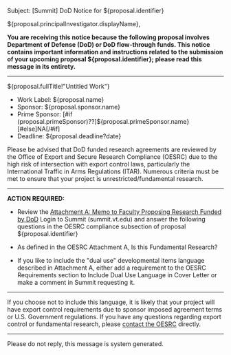 Subject: [Summit] DoD Notice for ${proposal.identifier}


${proposal.principalInvestigator.displayName},



**You are receiving this notice because the following proposal involves Department of Defense (DoD) or DoD flow-through funds. This notice contains important information and instructions related to the submission of your upcoming proposal ${proposal.identifier}; please read this message in its entirety.**


------------------------------------------------------------------------

 ${proposal.fullTitle!"Untitled Work"}

* Work Label:
  ${proposal.name}
* Sponsor:
  ${proposal.sponsor.name}
* Prime Sponsor:
  [#if (proposal.primeSponsor)??]${proposal.primeSponsor.name}[#else]NA[/#if]
* Deadline:
  ${proposal.deadline?date}


Please be advised that DoD funded research agreements are reviewed by the Office of Export and Secure Research Compliance (OESRC) due to the high risk of intersection with export control laws, particularly the International Traffic in Arms Regulations (ITAR).  Numerous criteria must be met to ensure that your project is unrestricted/fundamental research.  


------------------------------------------------------------------------


**ACTION REQUIRED:**  

* Review the [Attachment A: Memo to Faculty Proposing Research Funded by DoD](https://oesrc.researchcompliance.vt.edu/sites/oesrc.researchcompliance.vt.edu/files/attachment_a_dod_memo.pdf)
Login to Summit (summit.vt.edu) and answer the following questions in the OESRC compliance subsection of proposal ${proposal.identifier}
 - As defined in the OESRC Attachment A, Is this Fundamental Research?

* If you like to include the "dual use" developmental items language described in Attachment A, either add a requirement to the OESRC Requirements section to Include Dual Use Language in Cover Letter or make a comment in Summit requesting it.


------------------------------------------------------------------------


If you choose not to include this language, it is likely that your project will have export control requirements due to sponsor imposed agreement terms or U.S. Government regulations.  If you have any questions regarding export control or fundamental research, please [contact the OESRC](http://www.oesrc.researchcompliance.vt.edu/Contacts/) directly.


------------------------------------------------------------------------
Please do not reply, this message is system generated.
